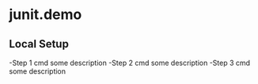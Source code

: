 # junit.demo

## Local Setup

-Step 1
	cmd
	some description
-Step 2
	cmd
	some description
-Step 3
	cmd
	some description